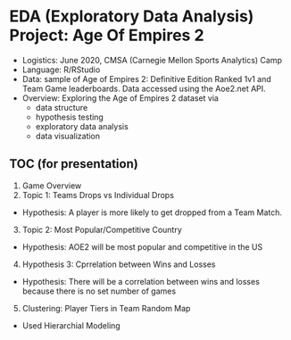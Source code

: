 # EDA (Exploratory Data Analysis) Project: Age Of Empires 2 

- Logistics: June 2020, CMSA (Carnegie Mellon Sports Analytics) Camp
- Language: R/RStudio
- Data: sample of Age of Empires 2: Definitive Edition Ranked 1v1 and Team Game leaderboards. Data accessed using the Aoe2.net API.
- Overview: Exploring the Age of Empires 2 dataset via
  - data structure
  - hypothesis testing 
  - exploratory data analysis
  - data visualization

## TOC (for presentation) 
 1. Game Overview
 2. Topic 1: Teams Drops vs Individual Drops
 - Hypothesis: A player is more likely to get dropped from a Team Match.
 3. Topic 2: Most Popular/Competitive Country 
 - Hypothesis: AOE2 will be most popular and competitive in the US 
 4. Hypothesis 3: Cprrelation between Wins and Losses 
 - Hypothesis: There will be a correlation between wins and losses because there is no set number of games
 5. Clustering: Player Tiers in Team Random Map
 - Used Hierarchial Modeling 
